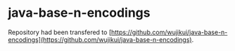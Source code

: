 # java-base-n-encodings
Repository had been transfered to [https://github.com/wujikui/java-base-n-encodings](https://github.com/wujikui/java-base-n-encodings).
